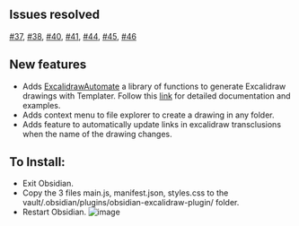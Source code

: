 ## Issues resolved
[#37](https://github.com/zsviczian/obsidian-excalidraw-plugin/issues/37), [#38](https://github.com/zsviczian/obsidian-excalidraw-plugin/issues/38), [#40](https://github.com/zsviczian/obsidian-excalidraw-plugin/issues/40), [#41](https://github.com/zsviczian/obsidian-excalidraw-plugin/issues/41), [#44](https://github.com/zsviczian/obsidian-excalidraw-plugin/issues/44), [#45](https://github.com/zsviczian/obsidian-excalidraw-plugin/issues/45), [#46](https://github.com/zsviczian/obsidian-excalidraw-plugin/issues/46)

## New features
- Adds [ExcalidrawAutomate](https://github.com/zsviczian/obsidian-excalidraw-plugin/blob/master/AutomateHowTo.md) a library of functions to generate Excalidraw drawings with Templater. Follow this [link](https://github.com/zsviczian/obsidian-excalidraw-plugin/blob/master/AutomateHowTo.md) for detailed documentation and examples.
- Adds context menu to file explorer to create a drawing in any folder.
- Adds feature to automatically update links in excalidraw transclusions when the name of the drawing changes.

## To Install:
- Exit Obsidian. 
- Copy the 3 files main.js, manifest.json, styles.css to the vault/.obsidian/plugins/obsidian-excalidraw-plugin/ folder. 
- Restart Obsidian.
![image](https://user-images.githubusercontent.com/14358394/115394105-b8339080-a1e2-11eb-8395-ef42777e031e.png)